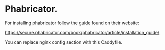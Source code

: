 
# Phabricator.

For installing phabricator follow the guide found on their website:

https://secure.phabricator.com/book/phabricator/article/installation_guide/

You can replace nginx config section with this Caddyfile.


